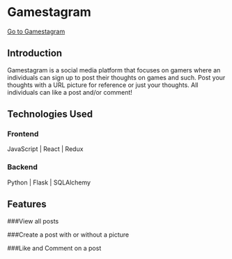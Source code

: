 # Gamestagram

<a href="https://gamestagram2.herokuapp.com/">Go to Gamestagram</a>

## Introduction
Gamestagram is a social media platform that focuses on gamers where an individuals can sign up to post their thoughts on games and such. Post your thoughts with a URL picture for reference or just your thoughts. All individuals can like a post and/or comment!

## Technologies Used

### Frontend
JavaScript | React | Redux
### Backend
Python | Flask | SQLAlchemy

## Features

###View all posts


###Create a post with or without a picture


###Like and Comment on a post
